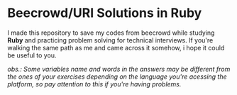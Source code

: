 # Beecrowd/URI Solutions in Ruby

I made this repository to save my codes from beecrowd while studying **Ruby** and practicing problem solving for technical interviews. If you're walking the same path as me and came across it somehow, i hope it could be useful to you.  

*obs.: Some variables name and words in the answers may be different from the ones of your exercises depending on the language you're acessing the platform, so pay attention to this if you're having problems.*
